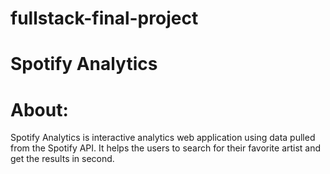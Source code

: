 # fullstack-final-project

# Spotify Analytics
# About: 
Spotify Analytics is interactive analytics web application using data pulled from the Spotify API. 
It helps the users to search for their favorite artist and get the results in second. 
